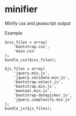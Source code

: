 minifier
========

Minify css and javascript output

Example

	$css_files = array(
		'bootstrap.css',
		'main.css'
	);
	bundle_css($css_files);

	$js_files = array(
		'jquery.min.js',
		'jquery.validate.min.js',
		'bootstrap-select.js',
		'bootstrap.min.js',
		'mootool.min.js',
		'bootstrap-datepicker.js',
		'jquery.complexify.min.js'
	);
	bundle_js($js_files);
